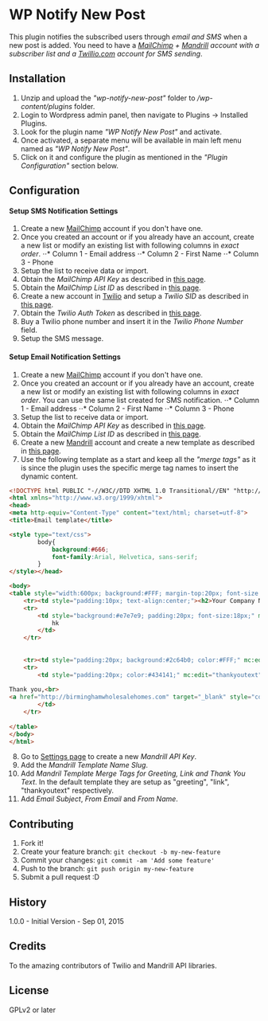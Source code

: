 # WP Notify New Post

This plugin notifies the subscribed users through *email and SMS* when a new post is added. You need to have a *[MailChimp](http://www.mailchimp.com/) + [Mandrill](http://www.mandrill.com/) account with a subscriber list and a [Twillio.com](https://www.twilio.com/) account for SMS sending*.

## Installation

1. Unzip and upload the *"wp-notify-new-post"* folder to *<YOUR WORDPRESS INSTALLATION>/wp-content/plugins* folder.
2. Login to Wordpress admin panel, then navigate to Plugins -> Installed Plugins.
3. Look for the plugin name *"WP Notify New Post"* and activate.
4. Once activated, a separate menu will be available in main left menu named as *"WP Notify New Post"*.
5. Click on it and configure the plugin as mentioned in the *"Plugin Configuration"* section below.

## Configuration

#### Setup SMS Notification Settings

1. Create a new [MailChimp](http://www.mailchimp.com/) account if you don't have one. 
2. Once you created an account or if you already have an account, create a new list or modify an existing list with following columns in *exact order*.
⋅⋅* Column 1 - Email address
⋅⋅* Column 2 - First Name
⋅⋅* Column 3 - Phone
3. Setup the list to receive data or import.
4. Obtain the *MailChimp API Key* as described in [this page](http://kb.mailchimp.com/accounts/management/about-api-keys).
5. Obtain the *MailChimp List ID* as described in [this page](http://kb.mailchimp.com/lists/managing-subscribers/find-your-list-id).
6. Create a new account in [Twilio]() and setup a *Twilio SID* as described in [this page](https://www.twilio.com/help/faq/twilio-basics/what-is-an-application-sid).
7. Obtain the *Twilio Auth Token* as described in [this page](https://www.twilio.com/help/faq/twilio-basics/what-is-the-auth-token-and-how-can-i-change-it).
8. Buy a Twilio phone number and insert it in the *Twilio Phone Number* field.
9. Setup the SMS message.


#### Setup Email Notification Settings
1. Create a new [MailChimp](http://www.mailchimp.com/) account if you don't have one. 
2. Once you created an account or if you already have an account, create a new list or modify an existing list with following columns in *exact order*. You can use the same list created for SMS notification.
⋅⋅* Column 1 - Email address
⋅⋅* Column 2 - First Name
⋅⋅* Column 3 - Phone 
3. Setup the list to receive data or import.
4. Obtain the *MailChimp API Key* as described in [this page](http://kb.mailchimp.com/accounts/management/about-api-keys).
5. Obtain the *MailChimp List ID* as described in [this page](http://kb.mailchimp.com/lists/managing-subscribers/find-your-list-id).
6. Create a new [Mandrill](http://www.mandrill.com/) account and create a new template as described in [this page](https://mandrill.zendesk.com/hc/en-us/articles/205582507-Getting-Started-with-Templates).
7. Use the following template as a start and keep all the *"merge tags"* as it is since the plugin uses the specific merge tag names to insert the dynamic content.
```html
<!DOCTYPE html PUBLIC "-//W3C//DTD XHTML 1.0 Transitional//EN" "http://www.w3.org/TR/xhtml1/DTD/xhtml1-transitional.dtd">
<html xmlns="http://www.w3.org/1999/xhtml">
<head>
<meta http-equiv="Content-Type" content="text/html; charset=utf-8">
<title>Email template</title>

<style type="text/css">
		body{
			background:#666;
			font-family:Arial, Helvetica, sans-serif;
		}
</style></head>

<body>
<table style="width:600px; background:#FFF; margin-top:20px; font-size:14px;  margin-bottom:20px;" align="center" cellpadding="0" cellspacing="0">
    <tr><td style="padding:10px; text-align:center;"><h2>Your Company Name or Logo here</h2></td></tr>
    <tr>
        <td style="background:#e7e7e9; padding:20px; font-size:18px;" mc:edit="greeting">
        	hk
        </td>
    </tr>
    
	
    <tr><td style="padding:20px; background:#2c64b0; color:#FFF;" mc:edit="link"></td></tr>
	<tr>
        <td style="padding:20px; color:#434141;" mc:edit="thankyoutext">
        	
Thank you,<br>
<a href="http://birminghamwholesalehomes.com" target="_blank" style="color:#f1ac52; text-decoration:none;"><strong>birminghamwholesalehomes.com</strong></a>
        </td>
    </tr>
   
</table>
</body>
</html>
```
8. Go to [Settings page](https://mandrillapp.com/settings) to create a new *Mandrill API Key*.
9. Add the *Mandrill Template Name Slug*.
10. Add *Mandril Template Merge Tags for Greeting, Link and Thank You Text*. In the default template they are setup as "greeting", "link", "thankyoutext" respectively. 
11. Add *Email Subject*, *From Email* and *From Name*.

## Contributing

1. Fork it!
2. Create your feature branch: `git checkout -b my-new-feature`
3. Commit your changes: `git commit -am 'Add some feature'`
4. Push to the branch: `git push origin my-new-feature`
5. Submit a pull request :D

## History

1.0.0 - Initial Version - Sep 01, 2015

## Credits

To the amazing contributors of Twilio and Mandrill API libraries.

## License
 
GPLv2 or later

